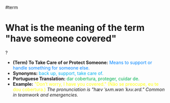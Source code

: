 #term

# What is the meaning of the term "have someone covered"
?
* **(Term) To Take Care of or Protect Someone:** <span style="color:rgb(0, 132, 255)">Means to support or handle something for someone else.</span>
* **Synonyms:** <span style="color:rgb(0, 176, 240)">back up, support, take care of.</span>
* **Portuguese Translation:** <span style="color:rgb(0, 176, 80)">dar cobertura, proteger, cuidar de.</span>
* **Example:** <span style="color:rgb(255, 255, 0)">"Don’t worry, I have you covered." (Não se preocupe, eu te dou cobertura.)</span>
*The pronunciation is "hæv ˈsʌm.wən ˈkʌv.ərd." Common in teamwork and emergencies.*
<!--SR:!2025-07-10,1,210-->
